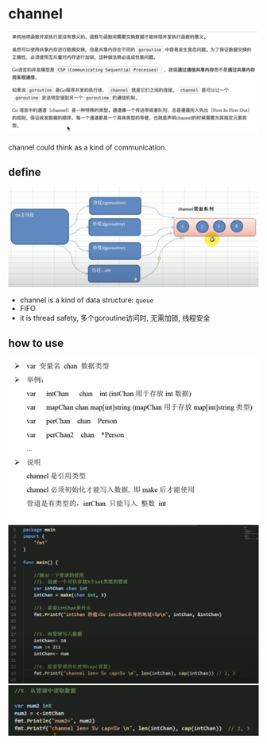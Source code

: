 # channel

![6](../Image/golang/6.png)

channel could think as a kind of communication.

## define

![22](../Image/golang/22.png)

* channel is a kind of data structure: `queue`
* FIFO
* it is thread safety, 多个goroutine访问时, 无需加锁, 线程安全

## how to use

![23](../Image/golang/23.png)
![24](../Image/golang/24.png)
![25](../Image/golang/25.png)
